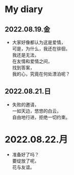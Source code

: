 # My diary
## 2022.08.19.金
- 大家好像都认为这是爱情，  
可是，为什么，我还在徘徊，  
我还是无法，  
在友情和爱情之间，  
找到答案，  
我的心，究竟在何处漂泊呢？
## 2022.08.21.日
- 失败的邀请，  
一如天边，悠悠的白云，  
自由地行进，拒绝一切约束。
# 2022.08.22.月
- 准备好了吗？  
要绽放了呢，  
花与友谊。
